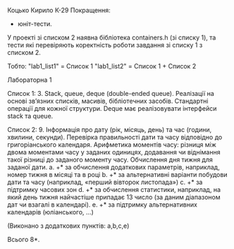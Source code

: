 Коцько Кирило К-29
Покращення: 
- юніт-тести.

У проекті зі списком 2 наявна бібліотека containers.h (зі списку 1),
та тести які перевіряють коректність роботи завдання зі списку 1 
з списком 2.

Тобто:
"lab1_list1" = Список 1
"lab1_list2" = Список 1 + Список 2

Лабораторна 1

Список 1:
3. Stack, queue, deque (double-ended queue). Реалізації на основі
зв’язних списків, масивів, бібліотечних засобів. Стандартні операції
для кожної структури. Deque має реалізовувати інтерфейси stack та
queue.

Список 2:
9. Інформація про дату (рік, місяць, день) та час (години, хвилини,
секунди). Перевірка правильності дати та часу відповідно до
григоріанського календаря. Арифметика моментів часу: різниця між
двома моментами часу у заданих одиницях, додавання чи віднімання
такої різниці до заданого моменту часу. Обчислення дня тижня для
заданої дати.
a. +* за обчислення додаткових параметрів, наприклад, номер
тижня в місяці та в році
b. +* за альтернативні варіанти побудови дати та часу (наприклад,
«перший вівторок листопада»)
c. +* за підтримку часових зон
d. +* за обчислення статистики, наприклад, на який день тижня
найчастіше припадає 13 число (за даним діапазоном дат чи
взагалі в календарі).
e. +* за підтримку альтернативних календарів (юліанського, …)

(Виконано з додаткових пунктів: a,b,c,e)

Всього 8*.
